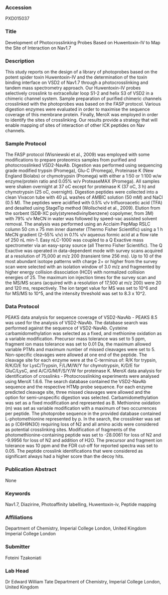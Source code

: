 ### Accession
PXD015037

### Title
Development of Photocrosslinking Probes Based on Huwentoxin-IV to Map the Site of Interaction on Nav1.7

### Description
This study reports on the design of a library of photoprobes based on the potent spider toxin Huwentoxin-IV and the determination of the toxin binding interface on VSD2 of Nav1.7 through a photocrosslinking and tandem mass spectrometry approach. Our Huwentoxin-IV probes selectively crosslink to extracellular loop S1-2 and helix S3 of VSD2 in a chimeric channel system. Sample preparation of purified chimeric channels crosslinked with the photoprobes was based on the FASP protocol. Various digestion enzymes were evaluated in order to maximise the sequence coverage of this membrane protein. Finally, MeroX was employed in order to identify the sites of crosslinking. Our results provide a strategy that will enable mapping of sites of interaction of other ICK peptides on Nav channels.

### Sample Protocol
The FASP protocol (Wisniewski et al., 2009) was employed with some modifications to prepare proteomics samples from purified and photocrosslinked VSD2-NavAb. Digestion was performed using sequencing grade modified trypsin (Promega), Glu-C (Promega), Proteinase K (New England Biolabs) or chymotrypsin (Promega) with either a 1:50 or 1:100 w/w enzyme/protein ratio and 0.05% w/v ProteaseMAX (Promega). All samples were shaken overnight at 37 oC except for proteinase K (37 oC, 3 h) and chymotrypsin (25 oC, overnight). Digestion peptides were collected into a clean Vivacon tube with 40 μL washes of AMBIC solution (50 mM) and NaCl (0.5 M). The peptides were acidified with 0.5% v/v trifluoroacetic acid (TFA) and desalted using StageTip method (Wollscheid et al., 2009). Elution from the sorbent (SDB-XC poly(styrenedivinylbenzene) copolymer, from 3M) with 79% v/v MeCN in water was followed by speed-vac assisted solvent removal. The analysis was performed using an Acclaim PepMap RSLC column 50 cm x 75 mm inner diameter (Thermo Fisher Scientific) using a 1 h MeCN gradient (2–55% v/v) in 0.1% v/v aqueous formic acid at a flow rate of 250 nL min-1. Easy nLC-1000 was coupled to a Q Exactive mass spectrometer via an easy-spray source (all Thermo Fisher Scientific). The Q Exactive was operated in data-dependent mode with survey scans acquired at a resolution of 75,000 at m/z 200 (transient time 256 ms). Up to 10 of the most abundant isotope patterns with charge 2+ or higher from the survey scan were selected with an isolation window of 3.0 m/z and fragmented by higher energy collision dissociation (HCD) with normalized collision energies of 25. The maximum ion injection times for the survey scan and the MS/MS scans (acquired with a resolution of 17,500 at m/z 200) were 20 and 120 ms, respectively. The ion target value for MS was set to 10^6 and for MS/MS to 10^5, and the intensity threshold was set to 8.3 x 10^2.

### Data Protocol
PEAKS data analysis for sequence coverage of VSD2-NavAb - PEAKS 8.5 was used for the analysis of VSD2-NavAb. The database search was performed against the sequence of VSD2-NavAb. Cysteine carbamidomethylation was selected as a fixed, and methionine oxidation as a variable modification. Precursor mass tolerance was set to 5 ppm, fragment ion mass tolerance was set to 0.01 Da, the maximum allowed variable PTMs and maximum number of missed cleavages were set to 5. Non-specific cleavages were allowed at one end of the peptide. The cleavage site for each enzyme were at the C-terminus of: R/K for trypsin, R/K/D/E for LysC/Trypsin, F/L/M/W/Y for chymotrypsin, K/D/E for GluC/LysC, and A/C/G/M/F/S/Y/W for proteinase K.   MeroX data analysis for identification of crosslinks - Photocrosslinking experiments were analysed using MeroX 1.6.6. The search database contained the VSD2-NavAb sequence and the respective HTMp probe sequence. For each enzyme predicted cleavage site, three missed cleavages were allowed and the option for semi-unspecific digestion was selected. Carbamidomethylation was set as a fixed modification and represented as B. Methionine oxidation (m) was set as variable modification with a maximum of two occurrences per peptide. The photoprobe sequence in the provided database contained L-photomethionine represented by p. In the search, the crosslinker was set as p (C6H9N3O) requiring loss of N2 and all amino acids were considered as potential crosslinking sites. Modification of fragments of the photomethionine-containing peptide was set to -28.0061 for loss of N2 and -9.9956 for loss of N2 and addition of H2O. The precursor and fragment ion tolerance was 10 ppm and the FDR cut-off for reported spectra was set to 0.05. The peptide crosslink identifications that were considered as significant always had a higher score than the decoy hits.

### Publication Abstract
None

### Keywords
Nav1.7, Diazirine, Photoaffinity labelling, Huwentoxin-iv, Peptide mapping

### Affiliations
Department of Chemistry, Imperial College London, United Kingdom
Imperial College London

### Submitter
Foteini Tzakoniati

### Lab Head
Dr Edward William Tate
Department of Chemistry, Imperial College London, United Kingdom


